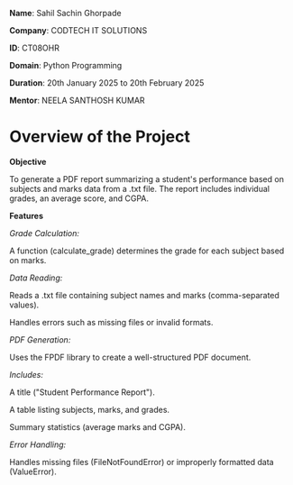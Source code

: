 **Name**: Sahil Sachin Ghorpade

**Company**: CODTECH IT SOLUTIONS

**ID**: CT08OHR

**Domain**: Python Programming

**Duration**: 20th January 2025 to 20th February 2025

**Mentor**: NEELA SANTHOSH KUMAR

# Overview of the Project
**Objective**

To generate a PDF report summarizing a student's performance based on subjects and marks data from a .txt file. The report includes individual grades, an average score, and CGPA.

**Features**

*Grade Calculation:*

A function (calculate_grade) determines the grade for each subject based on marks.

*Data Reading:*

Reads a .txt file containing subject names and marks (comma-separated values).

Handles errors such as missing files or invalid formats.

*PDF Generation:*

Uses the FPDF library to create a well-structured PDF document.

*Includes:*

A title ("Student Performance Report").

A table listing subjects, marks, and grades.

Summary statistics (average marks and CGPA).

*Error Handling:*

Handles missing files (FileNotFoundError) or improperly formatted data (ValueError).
